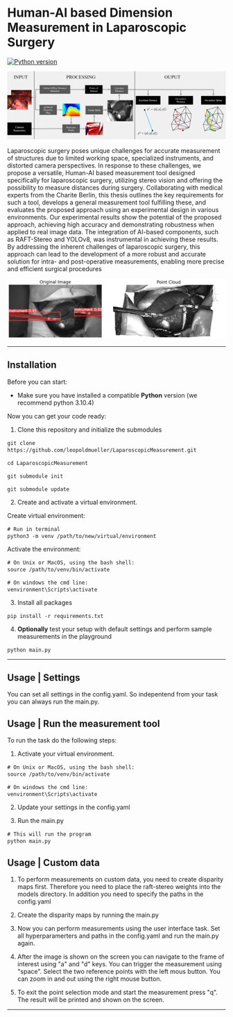 
# **Human-AI based Dimension Measurement in Laparoscopic Surgery**


[![Python version](https://img.shields.io/badge/python-3.10.4-green.svg)](https://www.python.org/downloads/)

![plot](/src/readme/approach.png)

Laparoscopic surgery poses unique challenges for accurate measurement of structures due to limited working space, specialized instruments, and distorted camera perspectives. In response to these challenges, we propose a versatile, Human-AI based measurement tool designed specifically for laparoscopic surgery, utilizing stereo vision and offering the possibility to measure distances during surgery. Collaborating with medical experts from the Charite Berlin, this thesis outlines the key requirements for such a tool, develops a general measurement tool fulfilling these, and evaluates the proposed approach using an experimental design in various environments. Our experimental results show the potential of the proposed approach, achieving high accuracy and demonstrating robustness when applied to real image data. The integration of AI-based components, such as RAFT-Stereo and YOLOv8, was instrumental in achieving these results. By addressing the inherent challenges of laparoscopic surgery, this approach can lead to the development of a more robust and accurate solution for intra- and post-operative measurements, enabling more precise and efficient surgical procedures

![plot](/src/readme/exp3_point_cloud.png)

---

## Installation

Before you can start:

- Make sure you have installed a compatible **Python** version (we recommend python 3.10.4)


Now you can get your code ready:

1. Clone this repository and initialize the submodules

```
git clone https://github.com/leopoldmueller/LaparoscopicMeasurement.git
```

```
cd LaparoscopicMeasurement
```

```
git submodule init
```

```
git submodule update
```

2. Create and activate a virtual environment.

Create virtual environment:

```
# Run in terminal
python3 -m venv /path/to/new/virtual/environment
```

Activate the environment:

```
# On Unix or MacOS, using the bash shell:
source /path/to/venv/bin/activate
```

```
# On windows the cmd line:
venvironment\Scripts\activate
```


3. Install all packages

```
pip install -r requirements.txt
```

4. **Optionally** test your setup with default settings and perform sample measurements in the playground

```
python main.py
```

---

## Usage | Settings

You can set all settings in the config.yaml. So indepentend from your task you can always run the main.py.

## Usage | Run the measurement tool

To run the task do the following steps:

1. Activate your virtual environment.

```
# On Unix or MacOS, using the bash shell:
source /path/to/venv/bin/activate
```

```
# On windows the cmd line:
venvironment\Scripts\activate
```

2. Update your settings in the config.yaml

3. Run the main.py

```
# This will run the program
python main.py
```

## Usage | Custom data

1. To perform measurements on custom data, you need to create disparity maps first. Therefore you need to place the raft-stereo weights into the models directory. In addition you need to specify the paths in the config.yaml

2. Create the disparity maps by running the main.py

3. Now you can perform measurements using the user interface task. Set all hyperparamerters and paths in the config.yaml and run the main.py again.

4. After the image is shown on the screen you can navigate to the frame of interest using "a" and "d" keys. You can trigger the measurement using "space". Select the two reference points with the left mous button. You can zoom in and out using the right mouse button.

5. To exit the point selection mode and start the measurement press "q". The result will be printed and shown on the screen.

---

